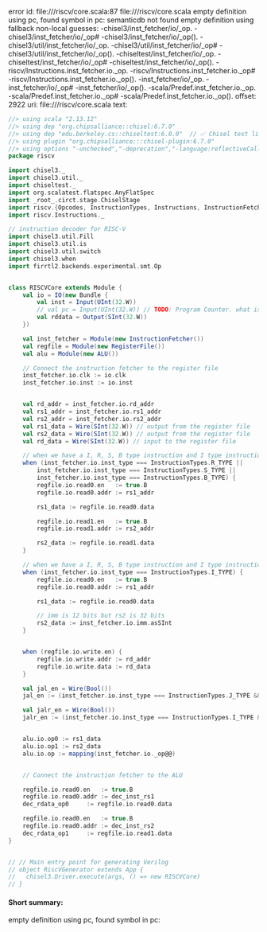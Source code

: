 error id: file://<WORKSPACE>/riscv/core.scala:87
file://<WORKSPACE>/riscv/core.scala
empty definition using pc, found symbol in pc: 
semanticdb not found
empty definition using fallback
non-local guesses:
	 -chisel3/inst_fetcher/io/_op.
	 -chisel3/inst_fetcher/io/_op#
	 -chisel3/inst_fetcher/io/_op().
	 -chisel3/util/inst_fetcher/io/_op.
	 -chisel3/util/inst_fetcher/io/_op#
	 -chisel3/util/inst_fetcher/io/_op().
	 -chiseltest/inst_fetcher/io/_op.
	 -chiseltest/inst_fetcher/io/_op#
	 -chiseltest/inst_fetcher/io/_op().
	 -riscv/Instructions.inst_fetcher.io._op.
	 -riscv/Instructions.inst_fetcher.io._op#
	 -riscv/Instructions.inst_fetcher.io._op().
	 -inst_fetcher/io/_op.
	 -inst_fetcher/io/_op#
	 -inst_fetcher/io/_op().
	 -scala/Predef.inst_fetcher.io._op.
	 -scala/Predef.inst_fetcher.io._op#
	 -scala/Predef.inst_fetcher.io._op().
offset: 2922
uri: file://<WORKSPACE>/riscv/core.scala
text:
```scala
//> using scala "2.13.12"
//> using dep "org.chipsalliance::chisel:6.7.0"
//> using dep "edu.berkeley.cs::chiseltest:6.0.0"  // ✅ Chisel test lib
//> using plugin "org.chipsalliance:::chisel-plugin:6.7.0"
//> using options "-unchecked","-deprecation","-language:reflectiveCalls","-feature","-Xcheckinit","-Xfatal-warnings","-Ywarn-dead-code","-Ywarn-unused","-Ymacro-annotations"
package riscv

import chisel3._
import chisel3.util._
import chiseltest._
import org.scalatest.flatspec.AnyFlatSpec
import _root_.circt.stage.ChiselStage
import riscv.{Opcodes, InstructionTypes, Instructions, InstructionFetcher, RegisterFile, ALU}
import riscv.Instructions._

// instruction decoder for RISC-V
import chisel3.util.Fill
import chisel3.util.is
import chisel3.util.switch
import chisel3.when
import firrtl2.backends.experimental.smt.Op


class RISCVCore extends Module {
	val io = IO(new Bundle {
		val inst = Input(UInt(32.W))
		// val pc = Input(UInt(32.W)) // TODO: Program Counter. what is its size? 32 bits? is it necessary in chisel?
  		val rddata = Output(SInt(32.W))
	})

	val inst_fetcher = Module(new InstructionFetcher())	
	val regfile = Module(new RegisterFile())
	val alu = Module(new ALU())

	// Connect the instruction fetcher to the register file
	inst_fetcher.io.clk := io.clk
	inst_fetcher.io.inst := io.inst


	val rd_addr = inst_fetcher.io.rd_addr
	val rs1_addr = inst_fetcher.io.rs1_addr
	val rs2_addr = inst_fetcher.io.rs2_addr
	val rs1_data = Wire(SInt(32.W)) // output from the register file
	val rs2_data = Wire(SInt(32.W)) // output from the register file
	val rd_data = Wire(SInt(32.W)) // input to the register file

	// when we have a I, R, S, B type instruction and I type instruction
	when (inst_fetcher.io.inst_type === InstructionTypes.R_TYPE ||
		inst_fetcher.io.inst_type === InstructionTypes.S_TYPE ||
		inst_fetcher.io.inst_type === InstructionTypes.B_TYPE) {
		regfile.io.read0.en   := true.B
		regfile.io.read0.addr := rs1_addr

		rs1_data := regfile.io.read0.data

		regfile.io.read1.en   := true.B
		regfile.io.read1.addr := rs2_addr

		rs2_data := regfile.io.read1.data
	}

	// when we have a I, R, S, B type instruction and I type instruction
	when (inst_fetcher.io.inst_type === InstructionTypes.I_TYPE) {
		regfile.io.read0.en   := true.B
		regfile.io.read0.addr := rs1_addr

		rs1_data := regfile.io.read0.data

		// imm is 12 bits but rs2 is 32 bits
		rs2_data := inst_fetcher.io.imm.asSInt
	}


	when (regfile.io.write.en) {
		regfile.io.write.addr := rd_addr
		regfile.io.write.data := rd_data
	} 

	val jal_en = Wire(Bool())
	jal_en := (inst_fetcher.io.inst_type === InstructionTypes.J_TYPE && inst_fetcher.io._op === Instructions.J_I_JAL)

	val jalr_en = Wire(Bool())
	jalr_en := (inst_fetcher.io.inst_type === InstructionTypes.I_TYPE && inst_fetcher.io._op === Instructions.I_I_JALR)


	alu.io.op0 := rs1_data
	alu.io.op1 := rs2_data
	alu.io.op := mapping(inst_fetcher.io._op@@)


	// Connect the instruction fetcher to the ALU

	regfile.io.read0.en   := true.B
	regfile.io.read0.addr := dec_inst_rs1
	dec_rdata_op0     := regfile.io.read0.data

	regfile.io.read0.en   := true.B
	regfile.io.read0.addr := dec_inst_rs2
	dec_rdata_op1     := regfile.io.read1.data
}


// // Main entry point for generating Verilog
// object RiscVGenerator extends App {
//   chisel3.Driver.execute(args, () => new RISCVCore)
// }
```


#### Short summary: 

empty definition using pc, found symbol in pc: 